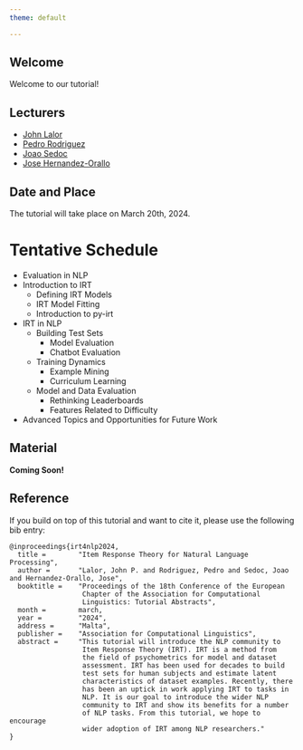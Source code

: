 ```yaml
---
theme: default

---
```



## Welcome

Welcome to our tutorial!

## Lecturers

* [John Lalor](https://jplalor.github.io)
* [Pedro Rodriguez](https://www.pedro.ai/)
* [Joao Sedoc](https://www.stern.nyu.edu/faculty/bio/joao-sedoc)
* [Jose Hernandez-Orallo](https://josephorallo.webs.upv.es/)



## Date and Place

The tutorial will take place on March 20th, 2024. 

# Tentative Schedule


* Evaluation in NLP
* Introduction to IRT
    * Defining IRT Models
    * IRT Model Fitting
    * Introduction to py-irt
* IRT in NLP 
    * Building Test Sets
        * Model Evaluation
        * Chatbot Evaluation
    * Training Dynamics
        * Example Mining
        * Curriculum Learning
    * Model and Data Evaluation 
        * Rethinking Leaderboards
        * Features Related to Difficulty
* Advanced Topics and Opportunities for Future Work


## Material

**Coming Soon!**


## Reference

If you build on top of this tutorial and want to cite it, please use the following bib entry:

```
@inproceedings{irt4nlp2024,
  title =        "Item Response Theory for Natural Language Processing",
  author =       "Lalor, John P. and Rodriguez, Pedro and Sedoc, Joao and Hernandez-Orallo, Jose",
  booktitle =    "Proceedings of the 18th Conference of the European
                  Chapter of the Association for Computational
                  Linguistics: Tutorial Abstracts",
  month =        march,
  year =         "2024",
  address =      "Malta",
  publisher =    "Association for Computational Linguistics",
  abstract =     "This tutorial will introduce the NLP community to
                  Item Response Theory (IRT). IRT is a method from
                  the field of psychometrics for model and dataset
                  assessment. IRT has been used for decades to build
                  test sets for human subjects and estimate latent
                  characteristics of dataset examples. Recently, there
                  has been an uptick in work applying IRT to tasks in
                  NLP. It is our goal to introduce the wider NLP
                  community to IRT and show its benefits for a number
                  of NLP tasks. From this tutorial, we hope to encourage
                  wider adoption of IRT among NLP researchers."
}
```
